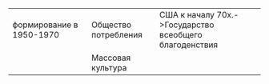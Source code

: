 |                          |                      |                                                        |
| ------------------------ | -------------------- | ------------------------------------------------------ |
| формирование в 1950-1970 | Общество потребления | США к началу 70х.->Государство всеобщего благоденствия |
|                          | Массовая культура    |                                                        |